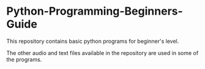# Python-Programming-Beginners-Guide
This repository contains basic python programs for beginner's level.


The other audio and text files available in the repository are used in some of the programs.
